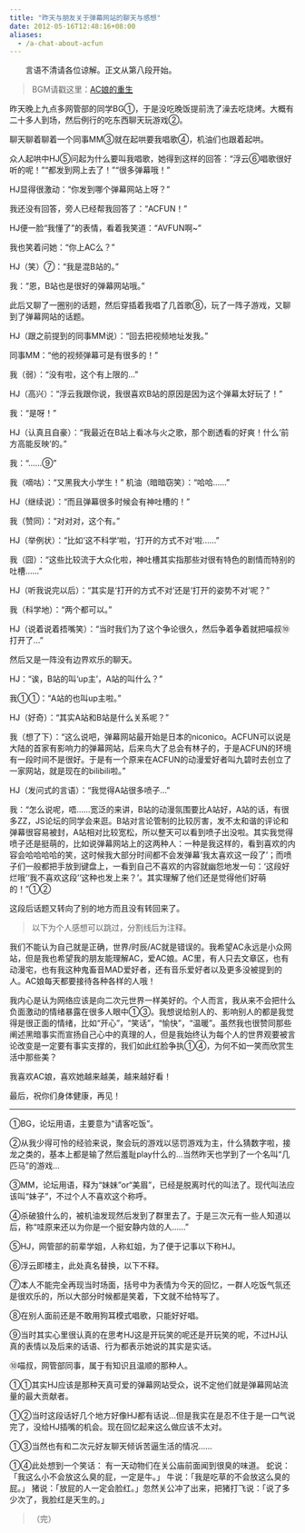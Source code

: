 ```yaml
---
title: "昨天与朋友关于弹幕网站的聊天与感想"
date: 2012-05-16T12:48:16+08:00
aliases:
  - /a-chat-about-acfun
---
```


　　言语不清请各位谅解。正文从第八段开始。

<!--more-->

> BGM请戳这里：[AC娘的重生](https://www.acfun.cn/v/ac294951)

昨天晚上九点多网管部的同学BG①，于是没吃晚饭提前洗了澡去吃烧烤。大概有二十多人到场，然后例行的吃东西聊天玩游戏②。

聊天聊着聊着一个同事MM③就在起哄要我唱歌④，机油们也跟着起哄。

众人起哄中HJ⑤问起为什么要叫我唱歌，她得到这样的回答：“浮云⑥唱歌很好听的呢！”“都发到网上去了！”“很多弹幕哦！”

HJ显得很激动：“你发到哪个弹幕网站上呀？”

我还没有回答，旁人已经帮我回答了：“ACFUN！”

HJ便一脸“我懂了”的表情，看着我笑道：“AVFUN啊~”

我也笑着问她：“你上AC么？”

HJ（笑）⑦：“我是混B站的。”

我：“恩，B站也是很好的弹幕网站哦。”

此后又聊了一圈别的话题，然后穿插着我唱了几首歌⑧，玩了一阵子游戏，又聊到了弹幕网站的话题。

HJ（跟之前提到的同事MM说）：“回去把视频地址发我。”

同事MM：“他的视频弹幕可是有很多的！”

我（弱）：“没有啦，这个有上限的…”

HJ（高兴）：“浮云我跟你说，我很喜欢B站的原因是因为这个弹幕太好玩了！”

我：“是呀！”

HJ（认真且自豪）：“我最近在B站上看冰与火之歌，那个剧透看的好爽！什么‘前方高能反映’的。”

我：“……⑨”

我（嘀咕）：“又黑我大小学生！”
机油（暗暗窃笑）：“哈哈……”

HJ（继续说）：“而且弹幕很多时候会有神吐槽的！”

我（赞同）：“对对对，这个有。”

HJ（举例状）：“比如‘这不科学’啦，‘打开的方式不对’啦……”

我（囧）：“这些比较流于大众化啦，神吐槽其实指那些对很有特色的剧情而特别的吐槽……”

HJ（听我说完以后）：“其实是‘打开的方式不对’还是‘打开的姿势不对’呢？”

我（科学地）：“两个都可以。”

HJ（说着说着捂嘴笑）：“当时我们为了这个争论很久，然后争着争着就把喵叔⑩打开了…”

然后又是一阵没有边界欢乐的聊天。

HJ：“诶，B站的叫‘up主’，A站的叫什么？”

我①①：“A站的也叫up主啦。”

HJ（好奇）：“其实A站和B站是什么关系呢？”

我（想了下）：“这么说吧，弹幕网站最开始是日本的niconico。ACFUN可以说是大陆的首家有影响力的弹幕网站，后来鸟大了总会有林子的，于是ACFUN的环境有一段时间不是很好。于是有一个原来在ACFUN的动漫爱好者叫九碧时去创立了一家网站，就是现在的bilibili啦。”

HJ（发问式的言语）：“我觉得A站很多喷子…”

我：“怎么说呢，唔……宽泛的来讲，B站的动漫氛围要比A站好，A站的话，有很多ZZ，JS论坛的同学会来逛。B站对言论管制的比较厉害，发不太和谐的评论和弹幕很容易被封，A站相对比较宽松，所以整天可以看到喷子出没啦。其实我觉得喷子还是挺萌的，比如说弹幕网站上的这两种人：一种是我这样的，看到喜欢的内容会哈哈哈哈的笑，这时候我大部分时间都不会发弹幕‘我太喜欢这一段了’；而喷子们一般都把手放到键盘上，一看到自己不喜欢的内容就幽怨地发一句：‘这段好烂哦’‘我不喜欢这段’‘这种也发上来？’。其实理解了他们还是觉得他们好萌的！”①②

这段后话题又转向了别的地方而且没有转回来了。


> 以下为个人感想可以跳过，分割线后为注释。

我们不能认为自己就是正确，世界/时辰/AC就是错误的。我希望AC永远是小众网站，但是我也希望我的朋友能理解AC，爱AC娘。AC里，有人只去文章区，也有动漫宅，也有我这种鬼畜音MAD爱好者，还有音乐爱好者以及更多没被提到的人。AC娘每天都要接待各种各样的人哦！

我内心是认为网络应该是向二次元世界一样美好的。个人而言，我从来不会把什么负面激动的情绪暴露在很多人眼中①③。我想说给别人的、影响别人的都是我觉得是很正面的情绪，比如“开心”，“笑话”，“愉快”，“温暖”。虽然我也很赞同那些阐述黑暗事实而宣扬自己心中的真理的人，但是我始终认为每个人的世界观要被言论改变是一定要有事实支撑的，我们如此红脸争执①④，为何不如一笑而欣赏生活中那些美？

我喜欢AC娘，喜欢她越来越美，越来越好看！

最后，祝你们身体健康，再见！

--------------------------------------------------------

①BG，论坛用语，主要意为“请客吃饭”。

②从我少得可怜的经验来说，聚会玩的游戏以惩罚游戏为主，什么猜数字啦，接龙之类的，基本上都是输了然后羞耻play什么的…当然昨天也学到了一个名叫“几匹马”的游戏…

③MM，论坛用语，释为“妹妹”or“美眉”，已经是脱离时代的叫法了。现代叫法应该叫“妹子”，不过个人不喜欢这个称呼。

④杀破狼什么的，被机油发现然后发到了群里去了。于是三次元有一些人知道以后，称“哇原来还以为你是一个挺安静内敛的人……”

⑤HJ，网管部的前辈学姐，人称虹姐，为了便于记事以下称HJ。

⑥浮云即楼主，此处真名替换，以下不释。

⑦本人不能完全再现当时场面，括号中为表情为今天的回忆，一群人吃饭气氛还是很欢乐的，所以大部分时候都是笑着，下文就不给特写了。

⑧在别人面前还是不敢用狗耳模式唱歌，只能好好唱。

⑨当时其实心里很认真的在思考HJ这是开玩笑的呢还是开玩笑的呢，不过HJ认真的表情以及后来的话语、行为都表示她说的其实是实话。

⑩喵叔，网管部同事，属于有知识且温顺的那种人。

①①其实HJ应该是那种天真可爱的弹幕网站受众，说不定他们就是弹幕网站流量的最大贡献者。

①②当时这段话好几个地方好像HJ都有话说…但是我实在是忍不住于是一口气说完了，没给HJ插嘴的机会。现在回忆起来这么做应该不太对。

①③当然也有和二次元好友聊天倾诉苦逼生活的情况……

①④此处想到一个笑话：
有一天动物们在关公庙前面闻到很臭的味道。
蛇说：「我这么小不会放这么臭的屁，一定是牛。」
牛说：「我是吃草的不会放这么臭的屁。」
猪说：「放屁的人一定会脸红。」忽然关公冲了出来，把猪打飞说：「说了多少次了，我脸红是天生的。」

> （完）

